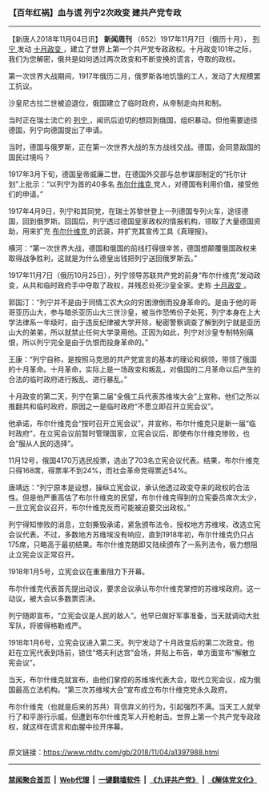 ### 【百年红祸】血与谎 列宁2次政变 建共产党专政
------------------------

<div class="post_content">
 <p>
  【新唐人2018年11月04日讯】
  <b>
   新闻周刊
  </b>
  （652）1917年11月7日（俄历十月），
  <a href="https://www.ntdtv.com/gb/列宁.htm">
   列宁
  </a>
  发动
  <a href="https://www.ntdtv.com/gb/十月政变.htm">
   十月政变
  </a>
  ，建立了世界上第一个共产党专政政权。十月政变101年之际，我们为您解密，俄共是如何透过两次政变和不断变换的谎言，夺取的政权。
 </p>
 <p>
  第一次世界大战期间，1917年俄历二月，俄罗斯各地饥饿的工人，发动了大规模罢工抗议。
 </p>
 <p>
  沙皇尼古拉二世被迫退位，俄国建立了临时政府，从帝制走向共和制。
 </p>
 <p>
  当时正在瑞士流亡的
  <a href="https://www.ntdtv.com/gb/列宁.htm">
   列宁
  </a>
  ，闻讯后迫切的想回到俄国，组织暴动。但他需要途径德国，列宁向德国提出了申请。
 </p>
 <p>
  当时，德国与俄罗斯，正在第一次世界大战的东方战线交战。德国，会同意敌国的国民过境吗？
 </p>
 <p>
  1917年3月下旬，德国皇帝威廉二世，在德国外交部与总参谋部制定的“托尔计划”上批示：“以列宁为首的40多名
  <a href="https://www.ntdtv.com/gb/布尔什维克.htm">
   布尔什维克
  </a>
  党人，对德国有利用价值，接受他们的申请。”
 </p>
 <p>
  1917年4月9日，列宁和其同党，在瑞士苏黎世登上一列德国专列火车，途径德国，回到俄罗斯。回国后，列宁透过德国皇家政权的情报机构，领取了大量德国资助，用来扩充
  <a href="https://www.ntdtv.com/gb/布尔什维克.htm">
   布尔什维克
  </a>
  的武装，并扩充其宣传工具《真理报》。
 </p>
 <p>
  横河：“第一次世界大战，德国和俄国的前线打得很辛苦，德国想颠覆俄国政权来取得战争胜利，这就是为什么德皇出钱把列宁送回俄罗斯去。”
 </p>
 <p>
  1917年11月7日（俄历10月25日），列宁领导苏联共产党的前身“布尔什维克”发动政变，从共和临时政府手中夺取了政权，并残忍处死沙皇全家。史称
  <a href="https://www.ntdtv.com/gb/十月政变.htm">
   十月政变
  </a>
  。
 </p>
 <p>
  郭国汀：“列宁并不是由于同情工农大众的穷困潦倒而投身革命的。是由于他的哥哥亚历山大，参与暗杀亚历山大三世沙皇，被当作恐怖份子处死，列宁本身在上大学法律系一年级时，由于违反纪律被大学开除，秘密警察调查了解到列宁就是亚历山大的弟弟，所以就禁止任何大学录用他。正因为如此，列宁对沙皇专制特别痛恨，所以列宁完全是由于仇恨而投身革命的。”
 </p>
 <p>
  王康：“列宁自称，是按照马克思的共产党宣言的基本的理论和纲领，带领了俄国的十月革命。十月革命，实际上是一场政变和叛乱，对俄国的二月革命以后产生的合法的临时政府进行叛乱、进行暴乱。”
 </p>
 <p>
  十月政变的第二天，列宁在第二届“全俄工兵代表苏维埃大会”上宣称，他们之所以推翻共和临时政府，原因之一是临时政府“不愿立即召开立宪会议”。
 </p>
 <p>
  他承诺，布尔什维克会“按时召开立宪会议”，并宣称，布尔什维克只是新一届“临时政府”，在立宪会议前暂时管理国家，立宪会议后，即使布尔什维克惨败，也会“服从人民的选择”。
 </p>
 <p>
  11月12号，俄国4170万选民投票，选出了703名立宪会议代表。结果，布尔什维克只得168席，得票率不到24%，而社会革命党得票近54%。
 </p>
 <p>
  唐靖远：“列宁原本是设想，操纵立宪会议，承认他透过政变夺来的政权的合法性。但是他严重高估了布尔什维克的民望，布尔什维克得到的立宪委员席次太少，一旦立宪会议召开，布尔什维克反而可能被迫要交出政权。”
 </p>
 <p>
  列宁得知惨败的消息，立刻撕毁承诺，紧急颁布法令，授权地方苏维埃，改选立宪会议代表。不过，多数地方苏维埃没有响应，直到1918年初，布尔什维克仍只占175席，只略高于最初结果。布尔什维克随即又陆续颁布了一系列法令，极力想阻止立宪会议正常召开。
 </p>
 <p>
  1918年1月5号，立宪会议在重重阻力下开幕。
 </p>
 <p>
  布尔什维克代表首先提出动议，要求会议承认布尔什维克掌控的苏维埃政府。这一动议，被大会以多数票否决。
 </p>
 <p>
  列宁随即宣布，“立宪会议是人民的敌人”。他早已做好军事准备，当天就调动大批军队，将彼得格勒戒严。
 </p>
 <p>
  1918年1月6号，立宪会议进入第二天。列宁发动了十月政变后的第二次政变。他赶在立宪代表到场前，锁住“塔夫利达宫”会场，并贴上布告，单方面宣布“解散立宪会议”。
 </p>
 <p>
  当天，布尔什维克就宣布，由他们掌控的苏维埃代表大会，取代立宪会议，成为俄国最高立法机构。“第三次苏维埃大会”宣布成立布尔什维克党永久政府。
 </p>
 <p>
  布尔什维克（也就是后来的苏共）背信弃义的行为，引起强烈不满。当天工人就举行了和平游行示威，但遭到布尔什维克军人开枪射击。世界上第一个共产党专政政权，就这样在谎言和血腥中拉开序幕。
 </p>
 <div class="single_ad">
 </div>
</div>

<br/>原文链接：https://www.ntdtv.com/gb/2018/11/04/a1397988.html


------------------------
#### [禁闻聚合首页](https://github.com/gfw-breaker/banned-news/blob/master/README.md) &nbsp;|&nbsp; [Web代理](https://github.com/gfw-breaker/open-proxy/blob/master/README.md) &nbsp;|&nbsp; [一键翻墙软件](https://github.com/gfw-breaker/nogfw/blob/master/README.md) &nbsp;|&nbsp; [《九评共产党》](https://github.com/gfw-breaker/9ping.md/blob/master/README.md#九评之一评共产党是什么) &nbsp;|&nbsp; [《解体党文化》](https://github.com/gfw-breaker/jtdwh.md/blob/master/README.md#绪论)